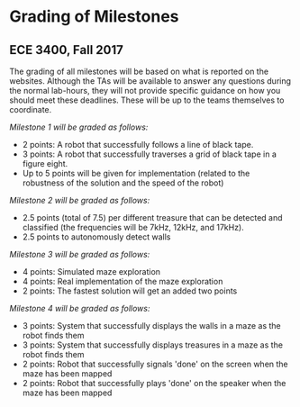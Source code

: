 # Grading of Milestones
## ECE 3400, Fall 2017

The grading of all milestones will be based on what is reported on the websites. Although the TAs will be available to answer any questions during the normal lab-hours, they will not provide specific guidance on how you should meet these deadlines. These will be up to the teams themselves to coordinate.

_Milestone 1 will be graded as follows:_

* 2 points: A robot that successfully follows a line of black tape.
* 3 points: A robot that successfully traverses a grid of black tape in a figure eight.
* Up to 5 points will be given for implementation (related to the robustness of the solution and the speed of the robot)

_Milestone 2 will be graded as follows:_

* 2.5 points (total of 7.5) per different treasure that can be detected and classified (the frequencies will be 7kHz, 12kHz, and 17kHz).
* 2.5 points to autonomously detect walls

_Milestone 3 will be graded as follows:_

* 4 points: Simulated maze exploration
* 4 points: Real implementation of the maze exploration
* 2 points: The fastest solution will get an added two points

_Milestone 4 will be graded as follows:_

* 3 points: System that successfully displays the walls in a maze as the robot finds them
* 3 points: System that successfully displays treasures in a maze as the robot finds them
* 2 points: Robot that successfully signals 'done' on the screen when the maze has been mapped
* 2 points: Robot that successfully plays 'done' on the speaker when the maze has been mapped
